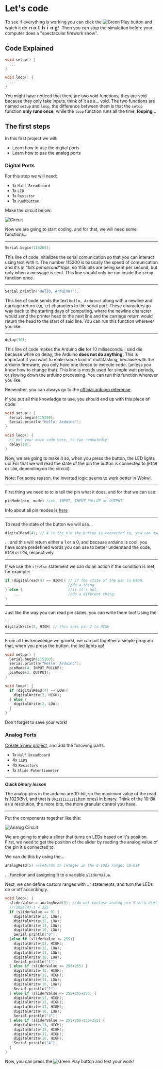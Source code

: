 # Let's code

To see if everything is working you can click the ![Green Play](greenpb.png) button and watch it do **ｎｏｔｈｉｎｇ**!.
Then you can stop the simulation before your computer does a "spectacular firework show".

## Code Explained

```cpp
void setup() {
  ...
}

void loop() {
  ...
}

```

You might have noticed that there are two void functions, they are void because they only take inputs, think of it as a... void. The two functions are named `setup` and `loop`, the difference between them is that the `setup` function **only runs once**, while the `loop` function runs all the time, **looping**...

## The first steps

In this first project we will:

- Learn how to use the digital ports
- Learn how to use the analog ports

### Digital Ports

For this step we will need:

- 1x `Half Breadboard`
- 1x `LED`
- 1x `Resistor`
- 1x `Pushbutton`

Make the circuit below:

![Circuit](digitalasm.png)

Now we are going to start coding, and for that, we will need some functions...

---

```cpp
Serial.begin(115200);
```

This line of code initializes the serial comunication so that you can interact using text with it. The number 115200 is basically the speed of comunication and it's in *"bits per second"*/*bps*, so 115k bits are being sent per second, but only when a message is sent.
This line should only be run inside the `setup` function once.

---

```cpp
Serial.println("Hello, Arduino!");
```

This line of code sends the text `Hello, Arduino!` along with a newline and carriage return (`\n`, `\r`) characters to the serial port. These characters go way back to the starting  days of computing, where the newline character would send the printer head to the next line and the carriage return would return the head to the start of said line. You can run this function wherever you like.

---

```cpp
delay(10);
```

This line of code makes the Arduino **die** for 10 miliseconds. I said die because while on delay, the Arduino **does not do anything**. This is important if you want to make some kind of multitasking, because with the arduino firmware, you only have one thread to execute code. (unless you know how to change that). This line is mostly used for simple wait periods, or slowing down the arduino processing. You can run this function wherever you like.

Remember, you can always go to the [official arduino reference](https://www.arduino.cc/reference/en/).

If you put all this knowledge to use, you should end up with this piece of code:

```cpp
void setup() {
  Serial.begin(115200);
  Serial.println("Hello, Arduino");
}

void loop() {
  // put your main code here, to run repeatedly:
  delay(10);
}
```

Now, we are going to make it so, when you press the button, the LED lights up! For that we will read the state of the pin the button is connected to (`HIGH` or `LOW`, depending on the circuit).

Note: For some reason, the inverted logic seems to work better in Wokwi.

---

First thing we need to to is tell the pin what it does, and for that we can use:

```cpp
pinMode(pin, mode) //ex. INPUT, INPUT_PULLUP or OUTPUT
```

Info about all pin modes is [here](https://docs.arduino.cc/learn/microcontrollers/digital-pins/)

---

To read the state of the button we will use...

```cpp
digitalRead(4); // 4 is the pin the button is connected to, you can use a variable instead
```

... and this will return either a 1 or a 0, and because arduino is cool, you have some predefined words you can use to better understand the code, `HIGH` or `LOW`, respectively.

---

If we use the `if/else` statement we can do an action if the condition is met, for example:

```cpp
if (digitalread(4) == HIGH){ // if the state of the pin is HIGH,
    ...                      //do a thing.
} else {                     //if it's not,
    ...                      //do a diferent thing.
}
```

---

Just like the way you can read pin states, you can write them too! Using the ...

```cpp
digitalWrite(2, HIGH) // this sets pin 2 to HIGH
```

---

From all this knowledge we gained, we can put together a simple program that, when you press the button, the led lights up!

```cpp
void setup() {
  Serial.begin(115200);
  Serial.println("Hello, Arduino");
  pinMode(4, INPUT_PULLUP);
  pinMode(2, OUTPUT);
}

void loop() {
  if (digitalRead(4) == LOW){
    digitalWrite(2, HIGH);
  } else {
    digitalWrite(2, LOW);
  }
}
```

Don't forget to save your work!

### Analog Ports

[Create a new project](https://wokwi.com/projects/new/arduino-uno), and add the following parts:

- 1x `Half Breadboard`
- 4x `LED`s
- 4x `Resistors`
- 1x `Slide Potentiometer`

---

***Quick binary lesson***

The analog pins in the arduino are 10-bit, so the maximum value of the read is 1023(5v), and that is `0b1111111111`(ten ones) in binary. Think of the 10-Bit as a resolution, the more bits, the more granular control you have.

---

Put the components together like this:

![Analog Circuit](analogasm.png)

We are going to make a slider that turns on LEDs based on it's position. First, we need to get the position of the slider by reading the analog value of the pin it's connected to.

We can do this by using the...

```cpp
analogRead(5) //returns an integer in the 0-1023 range, 10-bit
```

... function and assigning it to a variable `sliderValue`.

Next, we can define custom ranges with `if` statements, and turn the LEDs on or off accordingly.

```cpp
void loop() {
  sliderValue = analogRead(5); //do not confuse analog pin 5 with digital 5
  //(1024/4)-1 = 255
  if (sliderValue == 0) {
    digitalWrite(13, LOW);
    digitalWrite(12, LOW);
    digitalWrite(11, LOW);
    digitalWrite(10, LOW);
    Serial.println("0");
  }else if (sliderValue <= 255){
    digitalWrite(13, HIGH);
    digitalWrite(12, LOW);
    digitalWrite(11, LOW);
    digitalWrite(10, LOW);
    Serial.println("1");
  } else if (sliderValue <= 255+255) {
    digitalWrite(13, HIGH);
    digitalWrite(12, HIGH);
    digitalWrite(11, LOW);
    digitalWrite(10, LOW);
    Serial.println("2");
  } else if (sliderValue <= 255+255+255) {
    digitalWrite(13, HIGH);
    digitalWrite(12, HIGH);
    digitalWrite(11, HIGH);
    digitalWrite(10, LOW);
    Serial.println("3");
  } else if (sliderValue >= 255+255+255+255) {
    digitalWrite(13, HIGH);
    digitalWrite(12, HIGH);
    digitalWrite(11, HIGH);
    digitalWrite(10, HIGH);
    Serial.println("4");
  }
}
```

Now, you can press the ![Green Play](greenpb.png) button and test your work!
